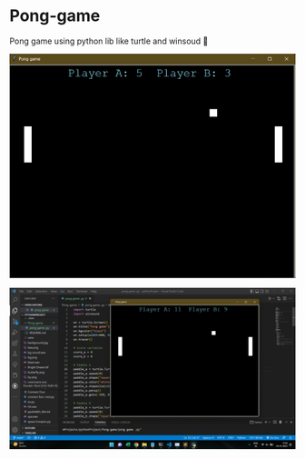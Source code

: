 # Pong-game
Pong game using python lib like turtle and winsoud 🏓

![Pong-game](img/ss1.png)

![Pong-game-1](img/ss3.png)
